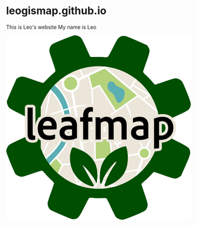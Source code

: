 # leogismap.github.io
This is Leo's website
My name is Leo

![](https://github.com/opengeos/leafmap/blob/master/docs/assets/logo.png)
